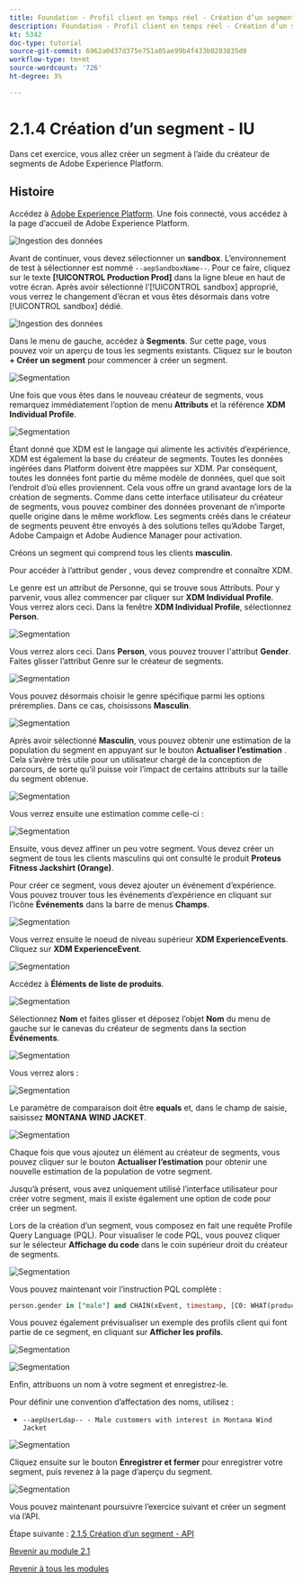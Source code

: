 ```yaml
---
title: Foundation - Profil client en temps réel - Création d’un segment - interface utilisateur
description: Foundation - Profil client en temps réel - Création d’un segment - interface utilisateur
kt: 5342
doc-type: tutorial
source-git-commit: 6962a0d37d375e751a05ae99b4f433b0283835d0
workflow-type: tm+mt
source-wordcount: '726'
ht-degree: 3%

---
```


# 2.1.4 Création d’un segment - IU

Dans cet exercice, vous allez créer un segment à l’aide du créateur de segments de Adobe Experience Platform.

## Histoire

Accédez à [Adobe Experience Platform](https://experience.adobe.com/platform). Une fois connecté, vous accédez à la page d’accueil de Adobe Experience Platform.

![Ingestion des données](./../../../modules/datacollection/module1.2/images/home.png)

Avant de continuer, vous devez sélectionner un **sandbox**. L’environnement de test à sélectionner est nommé ``--aepSandboxName--``. Pour ce faire, cliquez sur le texte **[!UICONTROL Production Prod]** dans la ligne bleue en haut de votre écran. Après avoir sélectionné l’[!UICONTROL sandbox] approprié, vous verrez le changement d’écran et vous êtes désormais dans votre [!UICONTROL sandbox] dédié.

![Ingestion des données](./../../../modules/datacollection/module1.2/images/sb1.png)

Dans le menu de gauche, accédez à **Segments**. Sur cette page, vous pouvez voir un aperçu de tous les segments existants. Cliquez sur le bouton **+ Créer un segment** pour commencer à créer un segment.

![Segmentation](./images/menuseg.png)

Une fois que vous êtes dans le nouveau créateur de segments, vous remarquez immédiatement l’option de menu **Attributs** et la référence **XDM Individual Profile**.

![Segmentation](./images/segmentationui.png)

Étant donné que XDM est le langage qui alimente les activités d’expérience, XDM est également la base du créateur de segments. Toutes les données ingérées dans Platform doivent être mappées sur XDM. Par conséquent, toutes les données font partie du même modèle de données, quel que soit l’endroit d’où elles proviennent. Cela vous offre un grand avantage lors de la création de segments. Comme dans cette interface utilisateur du créateur de segments, vous pouvez combiner des données provenant de n’importe quelle origine dans le même workflow. Les segments créés dans le créateur de segments peuvent être envoyés à des solutions telles qu’Adobe Target, Adobe Campaign et Adobe Audience Manager pour activation.

Créons un segment qui comprend tous les clients **masculin**.

Pour accéder à l’attribut gender , vous devez comprendre et connaître XDM.

Le genre est un attribut de Personne, qui se trouve sous Attributs. Pour y parvenir, vous allez commencer par cliquer sur **XDM Individual Profile**. Vous verrez alors ceci. Dans la fenêtre **XDM Individual Profile**, sélectionnez **Person**.

![Segmentation](./images/person.png)

Vous verrez alors ceci. Dans **Person**, vous pouvez trouver l&#39;attribut **Gender**. Faites glisser l’attribut Genre sur le créateur de segments.

![Segmentation](./images/gender.png)

Vous pouvez désormais choisir le genre spécifique parmi les options préremplies. Dans ce cas, choisissons **Masculin**.

![Segmentation](./images/genderselection.png)

Après avoir sélectionné **Masculin**, vous pouvez obtenir une estimation de la population du segment en appuyant sur le bouton **Actualiser l’estimation** . Cela s’avère très utile pour un utilisateur chargé de la conception de parcours, de sorte qu’il puisse voir l’impact de certains attributs sur la taille du segment obtenue.

![Segmentation](./images/segmentpreview.png)

Vous verrez ensuite une estimation comme celle-ci :

![Segmentation](./images/segmentpreviewest.png)

Ensuite, vous devez affiner un peu votre segment. Vous devez créer un segment de tous les clients masculins qui ont consulté le produit **Proteus Fitness Jackshirt (Orange)**.

Pour créer ce segment, vous devez ajouter un événement d’expérience. Vous pouvez trouver tous les événements d’expérience en cliquant sur l’icône **Événements** dans la barre de menus **Champs**.

![Segmentation](./images/findee.png)

Vous verrez ensuite le noeud de niveau supérieur **XDM ExperienceEvents**. Cliquez sur **XDM ExperienceEvent**.

![Segmentation](./images/see.png)

Accédez à **Éléments de liste de produits**.

![Segmentation](./images/plitems.png)

Sélectionnez **Nom** et faites glisser et déposez l’objet **Nom** du menu de gauche sur le canevas du créateur de segments dans la section **Événements**.

![Segmentation](./images/eeweb.png)

Vous verrez alors :

![Segmentation](./images/eewebpdtlname.png)

Le paramètre de comparaison doit être **equals** et, dans le champ de saisie, saisissez **MONTANA WIND JACKET**.

![Segmentation](./images/pv.png)

Chaque fois que vous ajoutez un élément au créateur de segments, vous pouvez cliquer sur le bouton **Actualiser l’estimation** pour obtenir une nouvelle estimation de la population de votre segment.

Jusqu’à présent, vous avez uniquement utilisé l’interface utilisateur pour créer votre segment, mais il existe également une option de code pour créer un segment.

Lors de la création d’un segment, vous composez en fait une requête Profile Query Language (PQL). Pour visualiser le code PQL, vous pouvez cliquer sur le sélecteur **Affichage du code** dans le coin supérieur droit du créateur de segments.

![Segmentation](./images/codeview.png)

Vous pouvez maintenant voir l’instruction PQL complète :

```sql
person.gender in ["male"] and CHAIN(xEvent, timestamp, [C0: WHAT(productListItems.exists(name.equals("MONTANA WIND JACKET", false)))])
```

Vous pouvez également prévisualiser un exemple des profils client qui font partie de ce segment, en cliquant sur **Afficher les profils**.

![Segmentation](./images/previewprofiles.png)

![Segmentation](./images/previewprofilesdtl.png)

Enfin, attribuons un nom à votre segment et enregistrez-le.

Pour définir une convention d’affectation des noms, utilisez :

- `--aepUserLdap-- - Male customers with interest in Montana Wind Jacket`

![Segmentation](./images/segmentname.png)

Cliquez ensuite sur le bouton **Enregistrer et fermer** pour enregistrer votre segment, puis revenez à la page d’aperçu du segment.

![Segmentation](./images/savedsegment.png)

Vous pouvez maintenant poursuivre l’exercice suivant et créer un segment via l’API.

Étape suivante : [2.1.5 Création d’un segment - API](./ex5.md)

[Revenir au module 2.1](./real-time-customer-profile.md)

[Revenir à tous les modules](../../../overview.md)

